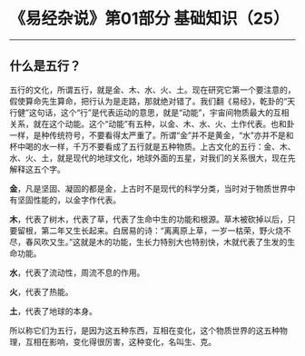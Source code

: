 # 《易经杂说》第01部分 基础知识（25）

------

## 什么是五行？

五行的文化，所谓五行，就是金、木、水、火、土。现在研究它第一个要注意的，假使算命先生算命，把行认为是走路，那就绝对错了。我们翻《易经》，乾卦的“天行健”这句话，这个“行”是代表运动的意思，就是“动能”，宇宙间物质最大的互相关系，就在这个动能。这个“动能”有五种，以金、木、水、火、土作代表。也和卦一样，是种传统符号，不要看得太严重了。所谓“金”并不是黄金，“水”亦并不是和杯中喝的水一样，千万不要看成了五行就是五种物质。上古文化的五行：金、木、水、火、土，就是现代的地球文化，地球外面的五星，对我们的关系很大，现在先解释这五个字。

**金**，凡是坚固、凝固的都是金，上古时不是现代的科学分类，当时对于物质世界中有坚固性能的，以金字作代表。

**木**，代表了树木，代表了草，代表了生命中生的功能和根源。草木被砍掉以后，只要留根，第二年又生长起来。白居易的诗：“离离原上草，一岁一枯荣，野火烧不尽，春风吹又生。”这就是木的功能，生长力特别大也特别快，木就代表了生发的生命功能。

**水**，代表了流动性，周流不息的作用。

**火**，代表了热能。

**土**，代表了地球的本身。

所以称它们为五行，是因为这五种东西，互相在变化，这个物质世界的这五种物理，互相在影响，变化得很厉害，这种变化，名叫生、克。